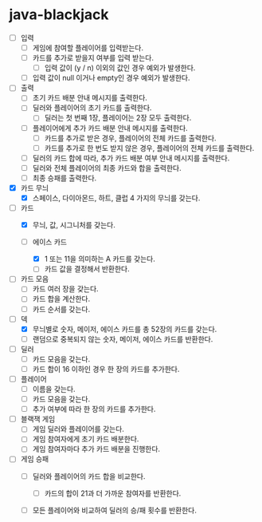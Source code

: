 # java-blackjack

- [ ] 입력
    - [ ] 게임에 참여할 플레이어를 입력받는다.
    - [ ] 카드를 추가로 받을지 여부를 입력 받는다.
      - [ ] 입력 값이 (y / n) 이외의 값인 경우 예외가 발생한다.
    - [ ] 입력 값이 null 이거나 empty인 경우 예외가 발생한다.
    
- [ ] 출력
    - [ ] 초기 카드 배분 안내 메시지를 출력한다.
    - [ ] 딜러와 플레이어의 초기 카드를 출력한다.
        - [ ] 딜러는 첫 번째 1장, 플레이어는 2장 모두 출력한다.
    - [ ] 플레이어에게 추가 카드 배분 안내 메시지를 출력한다.
        - [ ] 카드를 추가로 받은 경우, 플레이어의 전체 카드를 출력한다.
        - [ ] 카드를 추가로 한 번도 받지 않은 경우, 플레이어의 전체 카드를 출력한다.
    - [ ] 딜러의 카드 합에 따라, 추가 카드 배분 여부 안내 메시지를 출력한다.
    - [ ] 딜러와 전체 플레이어의 최종 카드와 합을 출력한다.
    - [ ] 최종 승패를 출력한다.
  
- [x] 카드 무늬
    - [x] 스페이스, 다이아몬드, 하트, 클럽 4 가지의 무늬를 갖는다.
    
- [ ] 카드
    - [x] 무늬, 값, 시그니처를 갖는다.
      
    - [ ] 에이스 카드
        - [x] 1 또는 11을 의미하는 A 카드를 갖는다.
        - [ ] 카드 값을 결정해서 반환한다.

- [ ] 카드 모음
    - [ ] 카드 여러 장을 갖는다.
    - [ ] 카드 합을 계산한다.
    - [ ] 카드 순서를 갖는다.

- [ ] 덱
    - [x] 무늬별로 숫자, 메이저, 에이스 카드를 총 52장의 카드를 갖는다. 
    - [ ] 랜덤으로 중복되지 않는 숫자, 메이저, 에이스 카드를 반환한다.

- [ ] 딜러
    - [ ] 카드 모음을 갖는다.
    - [ ] 카드 합이 16 이하인 경우 한 장의 카드를 추가한다.
  
- [ ] 플레이어
    - [ ] 이름을 갖는다.
    - [ ] 카드 모음을 갖는다.
    - [ ] 추가 여부에 따라 한 장의 카드를 추가한다.
  
- [ ] 블랙잭 게임
    - [ ] 게임 딜러와 플레이어를 갖는다.
    - [ ] 게임 참여자에게 초기 카드 배분한다.
    - [ ] 게임 참여자마다 추가 카드 배분을 진행한다.

- [ ] 게임 승패
    - [ ] 딜러와 플레이어의 카드 합을 비교한다.
        - [ ] 카드의 합이 21과 더 가까운 참여자를 반환한다.
    - [ ] 모든 플레이어와 비교하여 딜러의 승/패 횟수를 반환한다.


